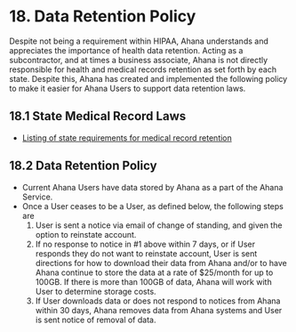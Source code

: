# 18. Data Retention Policy

Despite not being a requirement within HIPAA, Ahana understands and appreciates the importance of health data retention. Acting as a subcontractor, and at times a business associate, Ahana is not directly responsible for health and medical records retention as set forth by each state. Despite this, Ahana has created and implemented the following policy to make it easier for Ahana Users to support data retention laws.

## 18.1 State Medical Record Laws

- [Listing of state requirements for medical record retention](http://www.healthit.gov/sites/default/files/appa7-1.pdf)

## 18.2 Data Retention Policy

- Current Ahana Users have data stored by Ahana as a part of the Ahana Service.
- Once a User ceases to be a User, as defined below, the following steps are
  1. User is sent a notice via email of change of standing, and given the option to reinstate account.
  2. If no response to notice in #1 above within 7 days, or if User responds they do not want to reinstate account, User is sent directions for how to download their data from Ahana and/or to have Ahana continue to store the data at a rate of \$25/month for up to 100GB. If there is more than 100GB of data, Ahana will work with User to determine storage costs.
  3. If User downloads data or does not respond to notices from Ahana within 30 days, Ahana removes data from Ahana systems and User is sent notice of removal of data.
